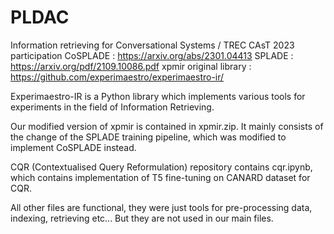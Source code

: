 # PLDAC
Information retrieving for Conversational Systems / TREC CAsT 2023 participation
CoSPLADE : https://arxiv.org/abs/2301.04413
SPLADE : https://arxiv.org/pdf/2109.10086.pdf
xpmir original library : https://github.com/experimaestro/experimaestro-ir/

Experimaestro-IR is a Python library which implements various tools for experiments in the field of Information Retrieving.

Our modified version of xpmir is contained in xpmir.zip. It mainly consists of the change of the SPLADE training pipeline, which was modified to implement CoSPLADE instead.

CQR (Contextualised Query Reformulation) repository contains cqr.ipynb, which contains implementation of T5 fine-tuning on CANARD dataset for CQR.

All other files are functional, they were just tools for pre-processing data, indexing, retrieving etc... But they are not used in our main files.
